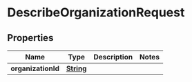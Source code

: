 

# DescribeOrganizationRequest


## Properties

| Name | Type | Description | Notes |
|------------ | ------------- | ------------- | -------------|
|**organizationId** | [**String**](String.md) |  |  |



